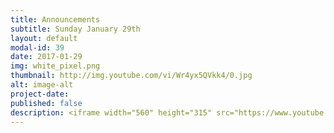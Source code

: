 ```yaml
---
title: Announcements
subtitle: Sunday January 29th
layout: default
modal-id: 39
date: 2017-01-29
img: white_pixel.png
thumbnail: http://img.youtube.com/vi/Wr4yx5QVkk4/0.jpg
alt: image-alt
project-date:
published: false
description: <iframe width="560" height="315" src="https://www.youtube.com/embed/Wr4yx5QVkk4" frameborder="0" allowfullscreen></iframe>
---
```

